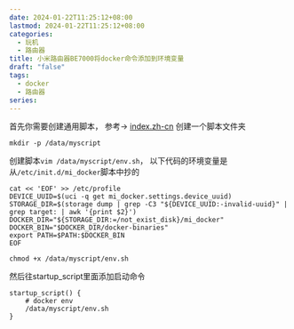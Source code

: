 ```yaml
---
date: 2024-01-22T11:25:12+08:00
lastmod: 2024-01-22T11:25:12+08:00
categories:
  - 玩机
  - 路由器
title: 小米路由器BE7000将docker命令添加到环境变量
draft: "false"
tags:
  - docker
  - 路由器
series:
---
```

首先你需要创建通用脚本， 参考-> [index.zh-cn](../小米路由器BE7000开机自启通用脚本/index.zh-cn.md)
创建一个脚本文件夹
```
mkdir -p /data/myscript
```
创建脚本`vim /data/myscript/env.sh`， 以下代码的环境变量是从`/etc/init.d/mi_docker`脚本中抄的
```
cat << 'EOF' >> /etc/profile
DEVICE_UUID=$(uci -q get mi_docker.settings.device_uuid)
STORAGE_DIR=$(storage dump | grep -C3 "${DEVICE_UUID:-invalid-uuid}" | grep target: | awk '{print $2}')
DOCKER_DIR="${STORAGE_DIR:=/not_exist_disk}/mi_docker"
DOCKER_BIN="$DOCKER_DIR/docker-binaries"
export PATH=$PATH:$DOCKER_BIN
EOF
```

```
chmod +x /data/myscript/env.sh
```

然后往startup_script里面添加启动命令
```
startup_script() {
	# docker env
	/data/myscript/env.sh
}
```
